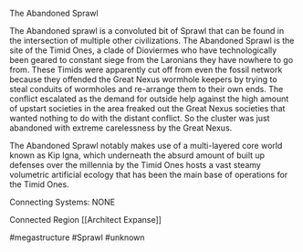 The Abandoned Sprawl

The Abandoned sprawl is a convoluted bit of Sprawl that can be found in the intersection of multiple other civilizations.  The Abandoned Sprawl is the site of the Timid Ones, a clade of Dioviermes who have technologically been geared to constant siege from the Laronians they have nowhere to go from.  These Timids were apparently cut off from even the fossil network because they offended the Great Nexus wormhole keepers by trying to steal conduits of wormholes and re-arrange them to their own ends.  The conflict escalated as the demand for outside help against the high amount of upstart societies in the area freaked out the Great Nexus societies that wanted nothing to do with the distant conflict.  So the cluster was just abandoned with extreme carelessness by the Great Nexus.  

The Abandoned Sprawl notably makes use of a multi-layered core world known as Kip Igna, which underneath the absurd amount of built up defenses over the millennia by the Timid Ones hosts a vast steamy volumetric artificial ecology that has been the main base of operations for the Timid Ones.

Connecting Systems:
NONE

Connected Region
[[Architect Expanse]]

#megastructure 
#Sprawl 
#unknown 